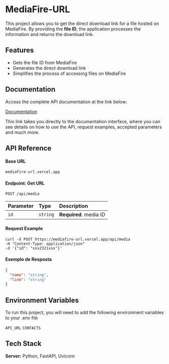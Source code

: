 
# MediaFire-URL

This project allows you to get the direct download link for a file hosted on MediaFire. By providing the **file ID**, the application processes the information and returns the download link.
## Features

- Gets the file ID from MediaFire
- Generates the direct download link
- Simplifies the process of accessing files on MediaFire
## Documentation

Access the complete API documentation at the link below:

[Documentation](https://mediafire-url.vercel.app/)

This link takes you directly to the documentation interface, where you can see details on how to use the API, request examples, accepted parameters and much more.
## API Reference

#### Base URL
```http
mediafire-url.vercel.app
```

#### Endpoint: Get URL

```http
POST /api/media
```

| Parameter | Type     | Description                |
| :-------- | :------- | :------------------------- |
| `id` | `string` | **Required**. media ID |

#### Request Example

```curl
curl -X POST https://mediafire-url.vercel.app/api/media
-H "Content-Type: application/json"
-d '{"id": "xxx2321xxx"}'
```


#### Exemplo de Resposta

```json
{
  "name": "string",
  "link": "string"
}
```
## Environment Variables

To run this project, you will need to add the following environment variables to your .env file

`API_URL`
`CONTACTS`

## Tech Stack

**Server:** Python, FastAPI, Uvicorn